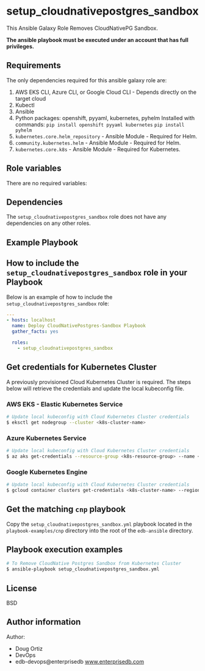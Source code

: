 # setup_cloudnativepostgres_sandbox

This Ansible Galaxy Role Removes CloudNativePG Sandbox.

**The ansible playbook must be executed under an account that has full
privileges.**

## Requirements

The only dependencies required for this ansible galaxy role are:

  1. AWS EKS CLI, Azure CLI, or Google Cloud CLI - Depends directly on the target cloud
  2. Kubectl
  3. Ansible
  4. Python packages: openshift, pyyaml, kubernetes, pyhelm
     Installed with commands:
     `pip install openshift pyyaml kubernetes`
     `pip install pyhelm`
  5. `kubernetes.core.helm_repository` - Ansible Module - Required for Helm.
  6. `community.kubernetes.helm` - Ansible Module - Required for Helm.
  7. `kubernetes.core.k8s` - Ansible Module - Required for Kubernetes.

## Role variables

There are no required variables:

## Dependencies

The `setup_cloudnativepostgres_sandbox` role does not have any dependencies on any other roles.

## Example Playbook

## How to include the `setup_cloudnativepostgres_sandbox` role in your Playbook

Below is an example of how to include the `setup_cloudnativepostgres_sandbox` role:

```yaml
---
- hosts: localhost
  name: Deploy CloudNativePostgres-Sandbox Playbook
  gather_facts: yes

  roles:
    - setup_cloudnativepostgres_sandbox
```

## Get credentials for Kubernetes Cluster

A previously provisioned Cloud Kubernetes Cluster is required.
The steps below will retrieve the credentials and update the local kubeconfig file.

### AWS EKS - Elastic Kubernetes Service
```bash
# Update local kubeconfig with Cloud Kubernetes Cluster credentials
$ eksctl get nodegroup --cluster <k8s-cluster-name>
```

### Azure Kubernetes Service
```bash
# Update local kubeconfig with Cloud Kubernetes Cluster credentials
$ az aks get-credentials --resource-group <k8s-resource-group> --name <k8s-cluster-name>
```

### Google Kubernetes Engine
```bash
# Update local kubeconfig with Cloud Kubernetes Cluster credentials
$ gcloud container clusters get-credentials <k8s-cluster-name> --region <gcloud-region>
```

## Get the matching `cnp` playbook

Copy the `setup_cloudnativepostgres_sandbox.yml` playbook located in the `playbook-examples/cnp` directory into the root of the `edb-ansible` directory.

## Playbook execution examples

```bash
# To Remove CloudNative Postgres Sandbox from Kubernetes Cluster
$ ansible-playbook setup_cloudnativepostgres_sandbox.yml 
```

## License

BSD

## Author information

Author:

  * Doug Ortiz
  * DevOps
  * edb-devops@enterprisedb www.enterprisedb.com
